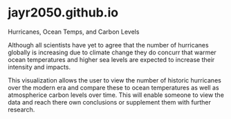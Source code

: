 # jayr2050.github.io
Hurricanes, Ocean Temps, and Carbon Levels

Although all scientists have yet to agree that the number of hurricanes globally is increasing due to climate change they do concurr that warmer ocean temperatures and higher sea levels are expected to increase their intensity and impacts.

This visualization allows the user to view the number of historic hurricanes over the modern era and compare these to ocean temperatures as well as atmospherice carbon levels over time. This will enable someone to view the data and reach there own conclusions or supplement them with further research.
